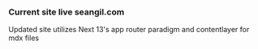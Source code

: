 ### Current site live seangil.com

Updated site utilizes Next 13's app router paradigm and contentlayer for mdx files
